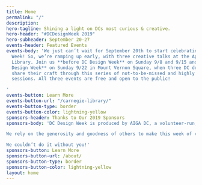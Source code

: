 ```yaml
---
title: Home
permalink: "/"
description: 
hero-tagline: Shining a light on DCs most curious & creative.
hero-header: "#DCDesignWeek 2019"
hero-subheader: September 20-27
events-header: Featured Events
events-body: 'We just can’t wait for September 20th to start celebrating DC Design
  Week! So, we’re ramping up early, with three creative talks at the Apple Carnegie
  Library. Join us **before DC Design Week** on Sunday 9/8 and 9/15 and **during DC
  Design Week** on Sunday 9/22 in Mount Vernon Square, when three DC designers will
  share their craft through this series of not-to-be-missed and highly interactive
  sessions. All three events are free and open to the public!

'
events-button: Learn More
events-button-url: "/carnegie-library/"
events-button-type: border
events-button-color: lightning-yellow
sponsors-header: Thanks to Our 2019 Sponsors
sponsors-body: 'DC Design Week is produced by AIGA DC, a volunteer-run, 501(3)c nonprofit organization, in concert with a consortium of local associations, meetup groups and small businesses. 

We rely on the generosity and goodness of others to make this week of celebration a reality. Major thanks to the following partners and sponsors for your support and commitment to the DC design community. 

We couldn’t do it without you!'
sponsors-button: Learn More
sponsors-button-url: /about/
sponsors-button-type: border
sponsors-button-color: lightning-yellow
layout: home
---
```


